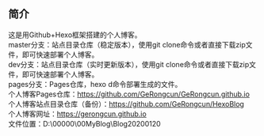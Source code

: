 ## 简介
这是用Github+Hexo框架搭建的个人博客。  
master分支：站点目录仓库（稳定版本），使用git clone命令或者直接下载zip文件，即可快速部署个人博客。  
dev分支：站点目录仓库（实时更新版本），使用git clone命令或者直接下载zip文件，即可快速部署个人博客。   
pages分支：Pages仓库，hexo d命令部署生成的文件。  
个人博客Pages仓库：https://github.com/GeRongcun/GeRongcun.github.io  
个人博客站点目录仓库（备份）：https://github.com/GeRongcun/HexoBlog  
个人博客网址：https://gerongcun.github.io  
文件位置：D:\00000\00MyBlog\Blog20200120   




